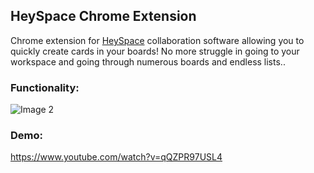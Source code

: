## HeySpace Chrome Extension
Chrome extension for [HeySpace](https://hey.space/) collaboration software allowing you to quickly create cards in your boards!
No more struggle in going to your workspace and going through numerous boards and endless lists..



### Functionality:
![Image 2](https://github.com/strychu/heyspace-chrome-extension/blob/master/screenshots/84008467_3082478381819779_6360385230053834752_n.png?raw=true)

### Demo:
https://www.youtube.com/watch?v=qQZPR97USL4
